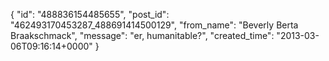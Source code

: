  {
   "id": "488836154485655",
   "post_id": "462493170453287_488691414500129",
   "from_name": "Beverly Berta Braakschmack",
   "message": "er, humanitable?",
   "created_time": "2013-03-06T09:16:14+0000"
 }

